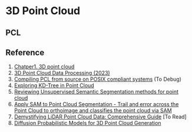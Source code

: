 # 3D Point Cloud

## PCL

## Reference
1. [Chatper1. 3D point cloud](https://www.youtube.com/watch?v=nSVOSIUYna4)
2. [3D Point Cloud Data Processing (2023)](https://www.youtube.com/playlist?list=PLubUquiqNQdN83-fPBzzViEEqohpdlwk2)
3. [Compiling PCL from source on POSIX compliant systems](https://pcl.readthedocs.io/projects/tutorials/en/latest/compiling_pcl_posix.html) (To Debug)
4. [Exploring KD-Tree in Point Cloud](https://medium.com/@OttoYu/exploring-kd-tree-in-point-cloud-c9c767095923)
5. [Reviewing Unsupervised Semantic Segmentation methods for point cloud](https://medium.com/forestree/reviewing-unsupervised-semantic-segmentation-methods-for-point-cloud-a50a508f7f88)
6. [Apply SAM to Point Cloud Segmentation - Trail and error across the Point Cloud to orthoimage and classifies the point cloud via SAM](https://medium.com/@OttoYu/apply-sam-to-point-cloud-segmentation-399d506e58b0)
7. [Demystifying LiDAR Point Cloud Data: Comprehensive Guide](https://medium.com/@matt-sharon/lidar-point-cloud-data-guide-62c126101c08) [To Read]
8. [Diffusion Probabilistic Models for 3D Point Cloud Generation](https://medium.com/@adityap2169/diffusion-probabilistic-models-for-3d-point-cloud-generation-fc0ac259067c)
